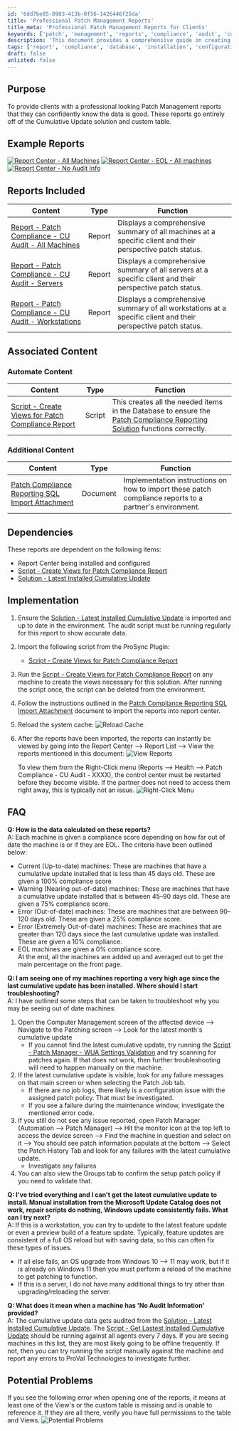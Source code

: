 ```yaml
---
id: '6dd7be85-8983-413b-8f56-1426446f25da'
title: 'Professional Patch Management Reports'
title_meta: 'Professional Patch Management Reports for Clients'
keywords: ['patch', 'management', 'reports', 'compliance', 'audit', 'cumulative', 'update']
description: 'This document provides a comprehensive guide on creating professional patch management reports that clients can trust. It covers the purpose, example reports, included reports, associated content, dependencies, implementation steps, FAQs, and potential problems related to patch compliance reporting based on cumulative updates.'
tags: ['report', 'compliance', 'database', 'installation', 'configuration', 'windows', 'security']
draft: false
unlisted: false
---
```

## Purpose

To provide clients with a professional looking Patch Management reports that they can confidently know the data is good. These reports go entirely off of the Cumulative Update solution and custom table.

## Example Reports

[![Report Center - All Machines](thumbnail/2024-11-26_15_23_05-Report_Center_-_All_Machines.png)](large/2024-11-26_15_23_05-Report_Center_-_All_Machines.png)
[![Report Center - EOL - All machines](thumbnail/2024-11-26_15_30_23-Report_Center_-_EOL_-_All_machines.png)](large/2024-11-26_15_30_23-Report_Center_-_EOL_-_All_machines.png)
[![Report Center - No Audit Info](thumbnail/2024-11-26_15_31_29-Report_Center_-_No_Audit_Info.png)](large/2024-11-26_15_31_29-Report_Center_-_No_Audit_Info.png)

## Reports Included

| Content | Type | Function |
|---------|------|----------|
| [Report - Patch Compliance - CU Audit - All Machines](https://proval.itglue.com/DOC-5078775-17897871) | Report | Displays a comprehensive summary of all machines at a specific client and their perspective patch status. |
| [Report - Patch Compliance - CU Audit - Servers](https://proval.itglue.com/DOC-5078775-17897892) | Report | Displays a comprehensive summary of all servers at a specific client and their perspective patch status. |
| [Report - Patch Compliance - CU Audit - Workstations](https://proval.itglue.com/DOC-5078775-17897893) | Report | Displays a comprehensive summary of all workstations at a specific client and their perspective patch status. |

## Associated Content

### Automate Content

| Content | Type | Function |
|---------|------|----------|
| [Script - Create Views for Patch Compliance Report](https://proval.itglue.com/5078775/docs/17897696) | Script | This creates all the needed items in the Database to ensure the [Patch Compliance Reporting Solution](https://proval.itglue.com/5078775/docs/17889366) functions correctly. |

### Additional Content

| Content | Type | Function |
|---------|------|----------|
| [Patch Compliance Reporting SQL Import Attachment](https://proval.itglue.com/5078775/docs/17898232) | Document | Implementation instructions on how to import these patch compliance reports to a partner's environment. |

## Dependencies

These reports are dependent on the following items:
- Report Center being installed and configured
- [Script - Create Views for Patch Compliance Report](https://proval.itglue.com/5078775/docs/17897696)
- [Solution - Latest Installed Cumulative Update](https://proval.itglue.com/5078775/docs/12850104)

## Implementation

1. Ensure the [Solution - Latest Installed Cumulative Update](https://proval.itglue.com/5078775/docs/12850104) is imported and up to date in the environment. The audit script must be running regularly for this report to show accurate data.

2. Import the following script from the ProSync Plugin:
   - [Script - Create Views for Patch Compliance Report](https://proval.itglue.com/5078775/docs/17897696)

3. Run the [Script - Create Views for Patch Compliance Report](https://proval.itglue.com/5078775/docs/17897696) on any machine to create the views necessary for this solution. After running the script once, the script can be deleted from the environment.

4. Follow the instructions outlined in the [Patch Compliance Reporting SQL Import Attachment](https://proval.itglue.com/5078775/docs/17898232) document to import the reports into report center.

5. Reload the system cache:
   ![Reload Cache](../../static/img/Patch-Compliance-Reporting-Solution/image_1.png)

6. After the reports have been imported, the reports can instantly be viewed by going into the Report Center --> Report List --> View the reports mentioned in this document:
   ![View Reports](../../static/img/Patch-Compliance-Reporting-Solution/image_2.png)
   
   To view them from the Right-Click menu (Reports --> Health --> Patch Compliance - CU Audit - XXXX), the control center must be restarted before they become visible. If the partner does not need to access them right away, this is typically not an issue.
   ![Right-Click Menu](../../static/img/Patch-Compliance-Reporting-Solution/image_3.png)

## FAQ

**Q: How is the data calculated on these reports?**  
A: Each machine is given a compliance score depending on how far out of date the machine is or if they are EOL. The criteria have been outlined below:
- Current (Up-to-date) machines: These are machines that have a cumulative update installed that is less than 45 days old. These are given a 100% compliance score
- Warning (Nearing out-of-date) machines: These are machines that have a cumulative update installed that is between 45–90 days old. These are given a 75% compliance score. 
- Error (Out-of-date) machines: These are machines that are between 90–120 days old. These are given a 25% compliance score.
- Error (Extremely Out-of-date) machines: These are machines that are greater than 120 days since the last cumulative update was installed. These are given a 10% compliance.
- EOL machines are given a 0% compliance score.  
At the end, all the machines are added up and averaged out to get the main percentage on the front page.

**Q: I am seeing one of my machines reporting a very high age since the last cumulative update has been installed. Where should I start troubleshooting?**  
A: I have outlined some steps that can be taken to troubleshoot why you may be seeing out of date machines:
1. Open the Computer Management screen of the affected device --> Navigate to the Patching screen --> Look for the latest month's cumulative update
   - If you cannot find the latest cumulative update, try running the [Script - Patch Manager - WUA Settings Validation](https://proval.itglue.com/DOC-5078775-9135620) and try scanning for patches again. If that does not work, then further troubleshooting will need to happen manually on the machine. 
2. If the latest cumulative update is visible, look for any failure messages on that main screen or when selecting the Patch Job tab.
   - If there are no job logs, there likely is a configuration issue with the assigned patch policy. That must be investigated.
   - If you see a failure during the maintenance window, investigate the mentioned error code.
3. If you still do not see any issue reported, open Patch Manager (Automation --> Patch Manager) --> Hit the monitor icon at the top left to access the device screen --> Find the machine in question and select on it --> You should see patch information populate at the bottom --> Select the Patch History Tab and look for any failures with the latest cumulative update.
   - Investigate any failures
4. You can also view the Groups tab to confirm the setup patch policy if you need to validate that.

**Q: I've tried everything and I can't get the latest cumulative update to install. Manual installation from the Microsoft Update Catalog does not work, repair scripts do nothing, Windows update consistently fails. What can I try next?**  
A: If this is a workstation, you can try to update to the latest feature update or even a preview build of a feature update. Typically, feature updates are consistent of a full OS reload but with saving data, so this can often fix these types of issues.  
- If all else fails, an OS upgrade from Windows 10 --> 11 may work, but if it is already on Windows 11 then you must perform a reload of the machine to get patching to function. 
- If this is a server, I do not have many additional things to try other than upgrading/reloading the server.

**Q: What does it mean when a machine has 'No Audit Information' provided?**  
A: The cumulative update data gets audited from the [Solution - Latest Installed Cumulative Update](https://proval.itglue.com/5078775/docs/12850104). The [Script - Get Lastest Installed Cumulative Update](https://proval.itglue.com/DOC-5078775-12849478) should be running against all agents every 7 days. If you are seeing machines in this list, they are most likely going to be offline frequently. If not, then you can try running the script manually against the machine and report any errors to ProVal Technologies to investigate further.

## Potential Problems

If you see the following error when opening one of the reports, it means at least one of the View's or the custom table is missing and is unable to reference it. If they are all there, verify you have full permissions to the table and Views.
![Potential Problems](../../static/img/Patch-Compliance-Reporting-Solution/image_4.png)






